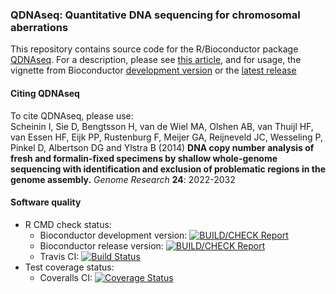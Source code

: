 ### QDNAseq: Quantitative DNA sequencing for chromosomal aberrations

This repository contains source code for the R/Bioconductor package
[QDNAseq](http://bioconductor.org/packages/release/bioc/html/QDNAseq.html).
For a description, please see
[this article](http://genome.cshlp.org/content/24/12/2022.long),
and for usage, the vignette from Bioconductor
[development version](http://bioconductor.org/packages/devel/bioc/vignettes/QDNAseq/inst/doc/QDNAseq.pdf)
or the
[latest release](http://bioconductor.org/packages/release/bioc/vignettes/QDNAseq/inst/doc/QDNAseq.pdf)

#### Citing QDNAseq

To cite QDNAseq, please use:  
Scheinin I, Sie D, Bengtsson H, van de Wiel MA, Olshen AB, van Thuijl HF, van
Essen HF, Eijk PP, Rustenburg F, Meijer GA, Reijneveld JC, Wesseling P, Pinkel
D, Albertson DG and Ylstra B (2014) **DNA copy number analysis of fresh and
formalin-fixed specimens by shallow whole-genome sequencing with identification
and exclusion of problematic regions in the genome assembly.** *Genome
Research* **24**: 2022-2032

#### Software quality

* R CMD check status:
  - Bioconductor development version: [![BUILD/CHECK Report](http://bioconductor.org/shields/build/devel/bioc/QDNAseq.svg)](http://master.bioconductor.org/checkResults/devel/bioc-LATEST/QDNAseq/)
  - Bioconductor release version: [![BUILD/CHECK Report](http://bioconductor.org/shields/build/release/bioc/QDNAseq.svg)](http://master.bioconductor.org/checkResults/release/bioc-LATEST/QDNAseq/)
  - Travis CI: [![Build Status](https://travis-ci.org/ccagc/QDNAseq.svg?branch=master)](https://travis-ci.org/ccagc/QDNAseq)
* Test coverage status:
  - Coveralls CI: [![Coverage Status](https://coveralls.io/repos/ccagc/QDNAseq/badge.png?branch=master)](https://coveralls.io/r/ccagc/QDNAseq?branch=master)
